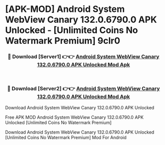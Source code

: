 # [APK-MOD] Android System WebView Canary 132.0.6790.0 APK Unlocked - [Unlimited Coins No Watermark Premium] 9clr0



<div align="center">
<h3>🔴 Download [Server1] 👉👉 <a href="https://momento.my/?title=Android_System_WebView_Canary_132.0.6790.0_APK_Unlocked">Android System WebView Canary 132.0.6790.0 APK Unlocked Mod Apk</a></h3><br>

<h3>🔴 Download [Server2] 👉👉 <a href="https://momento.my/?title=Android_System_WebView_Canary_132.0.6790.0_APK_Unlocked">Android System WebView Canary 132.0.6790.0 APK Unlocked Mod Apk</a></h3>
</div>



Download Android System WebView Canary 132.0.6790.0 APK Unlocked 

Free APK MOD Android System WebView Canary 132.0.6790.0 APK Unlocked [Unlimited Coins No Watermark Premium]

Download Android System WebView Canary 132.0.6790.0 APK Unlocked [Unlimited Coins No Watermark Premium] Mod For Android
